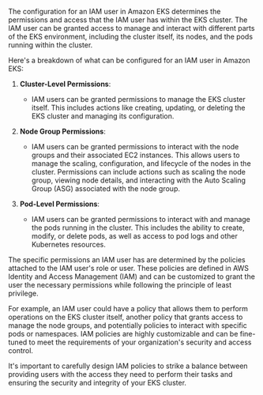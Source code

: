 The configuration for an IAM user in Amazon EKS determines the permissions and access that the IAM user has within the EKS cluster. The IAM user can be granted access to manage and interact with different parts of the EKS environment, including the cluster itself, its nodes, and the pods running within the cluster.

Here's a breakdown of what can be configured for an IAM user in Amazon EKS:

1. **Cluster-Level Permissions**:
   - IAM users can be granted permissions to manage the EKS cluster itself. This includes actions like creating, updating, or deleting the EKS cluster and managing its configuration.

2. **Node Group Permissions**:
   - IAM users can be granted permissions to interact with the node groups and their associated EC2 instances. This allows users to manage the scaling, configuration, and lifecycle of the nodes in the cluster. Permissions can include actions such as scaling the node group, viewing node details, and interacting with the Auto Scaling Group (ASG) associated with the node group.

3. **Pod-Level Permissions**:
   - IAM users can be granted permissions to interact with and manage the pods running in the cluster. This includes the ability to create, modify, or delete pods, as well as access to pod logs and other Kubernetes resources.

The specific permissions an IAM user has are determined by the policies attached to the IAM user's role or user. These policies are defined in AWS Identity and Access Management (IAM) and can be customized to grant the user the necessary permissions while following the principle of least privilege.

For example, an IAM user could have a policy that allows them to perform operations on the EKS cluster itself, another policy that grants access to manage the node groups, and potentially policies to interact with specific pods or namespaces. IAM policies are highly customizable and can be fine-tuned to meet the requirements of your organization's security and access control.

It's important to carefully design IAM policies to strike a balance between providing users with the access they need to perform their tasks and ensuring the security and integrity of your EKS cluster.
